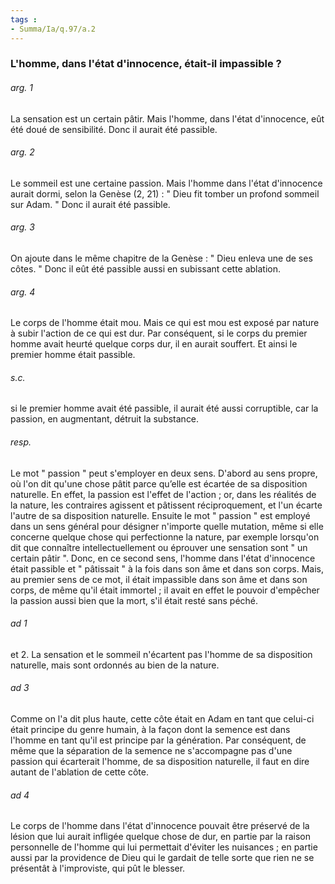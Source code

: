 ```yaml
---
tags : 
- Summa/Ia/q.97/a.2
---
```


### L'homme, dans l'état d'innocence, était-il impassible ?



###### arg. 1
La sensation est un certain pâtir. Mais l'homme, dans l'état d'innocence, eût été doué de sensibilité. Donc il aurait été passible. 

###### arg. 2
Le sommeil est une certaine passion. Mais l'homme dans l'état d'innocence aurait dormi, selon la Genèse (2, 21) : " Dieu fit tomber un profond sommeil sur Adam. " Donc il aurait été passible. 

###### arg. 3
On ajoute dans le même chapitre de la Genèse : " Dieu enleva une de ses côtes. " Donc il eût été passible aussi en subissant cette ablation. 

###### arg. 4
Le corps de l'homme était mou. Mais ce qui est mou est exposé par nature à subir l'action de ce qui est dur. Par conséquent, si le corps du premier homme avait heurté quelque corps dur, il en aurait souffert. Et ainsi le premier homme était passible. 

###### s.c.
si le premier homme avait été passible, il aurait été aussi corruptible, car la passion, en augmentant, détruit la substance. 

###### resp.
Le mot " passion " peut s'employer en deux sens. D'abord au sens propre, où l'on dit qu'une chose pâtit parce qu’elle est écartée de sa disposition naturelle. En effet, la passion est l'effet de l'action ; or, dans les réalités de la nature, les contraires agissent et pâtissent réciproquement, et l'un écarte l'autre de sa disposition naturelle. Ensuite le mot " passion " est employé dans un sens général pour désigner n'importe quelle mutation, même si elle concerne quelque chose qui perfectionne la nature, par exemple lorsqu'on dit que connaître intellectuellement ou éprouver une sensation sont " un certain pâtir ". Donc, en ce second sens, l'homme dans l'état d'innocence était passible et " pâtissait " à la fois dans son âme et dans son corps. Mais, au premier sens de ce mot, il était impassible dans son âme et dans son corps, de même qu'il était immortel ; il avait en effet le pouvoir d'empêcher la passion aussi bien que la mort, s'il était resté sans péché. 

###### ad 1
et 2. La sensation et le sommeil n'écartent pas l'homme de sa disposition naturelle, mais sont ordonnés au bien de la nature. 

###### ad 3
Comme on l'a dit plus haute, cette côte était en Adam en tant que celui-ci était principe du genre humain, à la façon dont la semence est dans l'homme en tant qu'il est principe par la génération. Par conséquent, de même que la séparation de la semence ne s'accompagne pas d'une passion qui écarterait l'homme, de sa disposition naturelle, il faut en dire autant de l'ablation de cette côte. 

###### ad 4
Le corps de l'homme dans l'état d'innocence pouvait être préservé de la lésion que lui aurait infligée quelque chose de dur, en partie par la raison personnelle de l'homme qui lui permettait d'éviter les nuisances ; en partie aussi par la providence de Dieu qui le gardait de telle sorte que rien ne se présentât à l'improviste, qui pût le blesser. 


